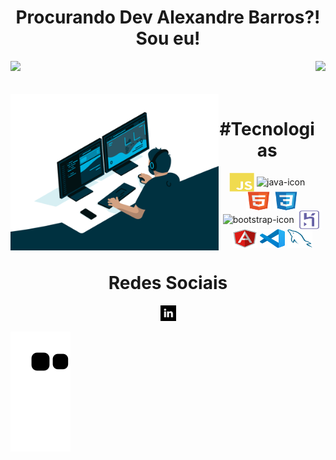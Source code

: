 

<div>
  <h1 align="center">Procurando Dev Alexandre Barros?! Sou eu!</h1>
  
  <img  height="180em" src="https://github-readme-stats.vercel.app/api?username=alexandre21ssouza&show_icons=true&theme=algolia&include_all_commits=true&count_private=true"/>
  <img align="right" height="180em" src="https://github-readme-stats.vercel.app/api/top-langs/?username=alexandre21ssouza&layout=compact&langs_count=16&theme=algolia"/>
</div>
<br>

<div  align="center"> 
  <div style="display: inline_block"><br>
    <img align="left" height="250" alt="coding-time" src="code.gif">
    <h1 align="center"> #Tecnologias</h1>
    <img align="center" height="30" width="40" alt="js-icon"  src="https://raw.githubusercontent.com/devicons/devicon/master/icons/javascript/javascript-plain.svg">
    <img align="center" height="30" width="40" alt="java-icon" src="https://raw.githubusercontent.com/jmnote/z-icons/master/svg/java.svg">
    <img align="center" height="30" width="40" alt="html-icon" src="https://raw.githubusercontent.com/devicons/devicon/master/icons/html5/html5-original.svg">
    <img align="center" height="30" width="40" alt="css-icon" src="https://raw.githubusercontent.com/devicons/devicon/master/icons/css3/css3-original.svg">
    <img align="center" height="30" width="40" alt="bootstrap-icon" src="https://raw.githubusercontent.com/jmnote/z-icons/master/svg/bootstrap.svg">
    <img align="center" height="30" width="40" alt="heroku-icon" src="https://github.com/devicons/devicon/blob/master/icons/heroku/heroku-original.svg">
    <img align="center" height="30" width="40" alt="angular-icon" src="https://github.com/devicons/devicon/blob/master/icons/angularjs/angularjs-original.svg">
     <img align="center" height="30" width="40" alt="angular-icon" src="https://github.com/devicons/devicon/blob/master/icons/vscode/vscode-original.svg">
     <img align="center" height="30" width="40" alt="angular-icon" src="https://github.com/devicons/devicon/blob/master/icons/mysql/mysql-original.svg">
    
   </div>
    
  <h1 align="center">Redes Sociais </h1> 
    <a href = "https://www.linkedin.com/in/alexandre21souza/">
      <img width="25" src="linkedIn.png">
    </a>   
  
</div>
  
![Snake animation](https://github.com/alexandre21ssouza/alexandre21ssouza/blob/output/github-contribution-grid-snake.svg)
